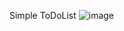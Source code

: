 Simple ToDoList
![image](https://github.com/AndreyEriskovskiy/django-simple-todolist/assets/80524924/a3b55418-c061-485d-b474-fd6c6c3959fe)
